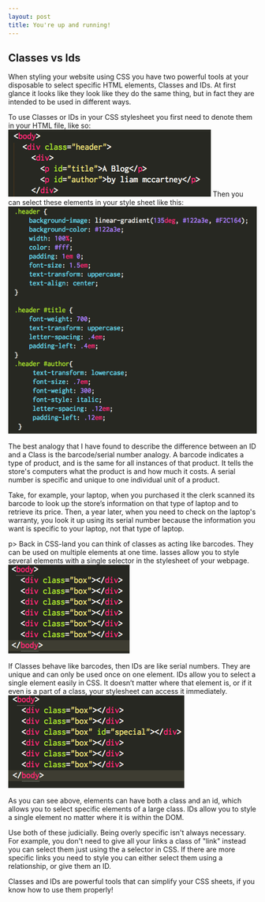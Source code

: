 ```yaml
---
layout: post
title: You're up and running!
---
```

## Classes vs Ids
When styling your website using CSS you have two powerful tools at your disposable to select specific HTML elements, Classes and IDs. At first glance it looks like they look like they do the same thing, but in fact they are intended to be used in different ways.

To use Classes or IDs in your CSS stylesheet you first need to denote them in your HTML file, like so:
![HTML Class/ID](../imgs/html-class-id.png)
Then you can select these elements in your style sheet like this:
![CSS Class/ID](../imgs/css-class-id.png)

The best analogy that I have found to describe the difference between an ID and a Class is the barcode/serial number analogy. A barcode indicates a type of product, and is the same for all instances of that product. It tells the store's computers what the product is and how much it costs. A serial number is specific and unique to one individual unit of a product.

Take, for example, your laptop, when you purchased it the clerk scanned its barcode to look up the store’s information on that type of laptop and to retrieve its price. Then, a year later, when you need to check on the laptop's warranty, you look it up using its serial number because the information you want is specific to your laptop, not that type of laptop.

p> Back in CSS-land you can think of classes as acting like barcodes. They can be used on multiple elements at one time. lasses allow you to style several elements with a single selector in the stylesheet of your webpage.
![HTML Classes](../imgs/html-classes.png)

If Classes behave like barcodes, then IDs are like serial numbers. They are unique and can only be used once on one element. IDs allow you to select a single element easily in CSS. It doesn’t matter where that element is, or if it even is a part of a class, your stylesheet can access it immediately.
![HTML ID](../imgs/html-id.png)

As you can see above, elements can have both a class and an id, which allows you to select specific elements of a large class. IDs allow you to style a single element no matter where it is within the DOM.

Use both of these judicially. Being overly specific isn't always necessary. For example, you don't need to give all your links a class of "link" instead you can select them just using the a selector in CSS. If there are more specific links you need to style you can either select them using a relationship, or give them an ID.

Classes and IDs are powerful tools that can simplify your CSS sheets, if you know how to use them properly!